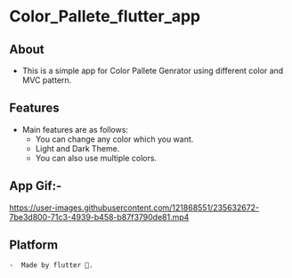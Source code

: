 # Color_Pallete_flutter_app


## About

   - This is a simple app for Color Pallete Genrator using different color and MVC pattern.

## Features

- Main features are as follows:
    - You can change any color which you want.
    - Light and Dark Theme.
    - You can also use multiple colors.
   
## App Gif:-

https://user-images.githubusercontent.com/121868551/235632672-7be3d800-71c3-4939-b458-b87f3790de81.mp4

## Platform
    -  Made by flutter 💖.


